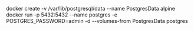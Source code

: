 
docker create -v /var/lib/postgresql/data --name PostgresData alpine
docker run -p 5432:5432 --name postgres -e POSTGRES_PASSWORD=admin -d --volumes-from PostgresData postgres
